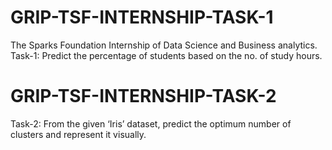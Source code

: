# GRIP-TSF-INTERNSHIP-TASK-1
The Sparks Foundation Internship of Data Science and Business analytics. 
Task-1: Predict the percentage of students based on the no. of study hours.

# GRIP-TSF-INTERNSHIP-TASK-2
Task-2: From the given ‘Iris’ dataset, predict the optimum number of clusters and represent it visually.
